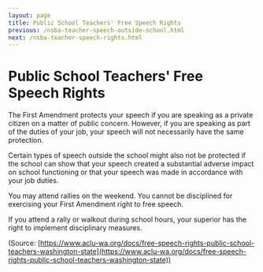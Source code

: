 ```yaml
---
layout: page
title: Public School Teachers' Free Speech Rights
previous: /nsba-teacher-speech-outside-school.html
next: /nsba-teacher-speech-rights.html
---
```


Public School Teachers' Free Speech Rights
=========================================

The First Amendment protects your speech if you are speaking as a private citizen on a matter of public concern. However, if you are speaking as part of the duties of your job, your speech will not necessarily have the same protection.

Certain types of speech outside the school might also not be protected if the school can show that your speech created a substantial adverse impact on school functioning or that your speech was made in accordance with your job duties.

You may attend rallies on the weekend. You cannot be disciplined for exercising  your First Amendment right to free speech.

If you attend a rally or walkout during school hours, your superior has the right to implement disciplinary measures.

(Source: [https://www.aclu-wa.org/docs/free-speech-rights-public-school-teachers-washington-state](https://www.aclu-wa.org/docs/free-speech-rights-public-school-teachers-washington-state))
